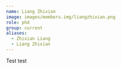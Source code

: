 ```yaml
---
name: Liang Zhixian
image: images/members.img/liangzhixian.png
role: phd
group: current
aliases:
  - Zhixian Liang
  - Liang Zhixian
---
```


Test test
